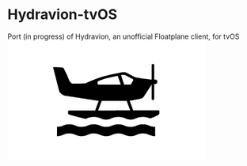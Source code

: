 # Hydravion-tvOS
Port (in progress) of Hydravion, an unofficial Floatplane client, for tvOS
![Hydravion](https://github.com/bmlzootown/Hydravion-tvOS/blob/master/Hydravion/Assets.xcassets/App%20Icon%20&%20Top%20Shelf%20Image.brandassets/App%20Icon.imagestack/Front.imagestacklayer/Content.imageset/layout2@1x.png?raw=true)
